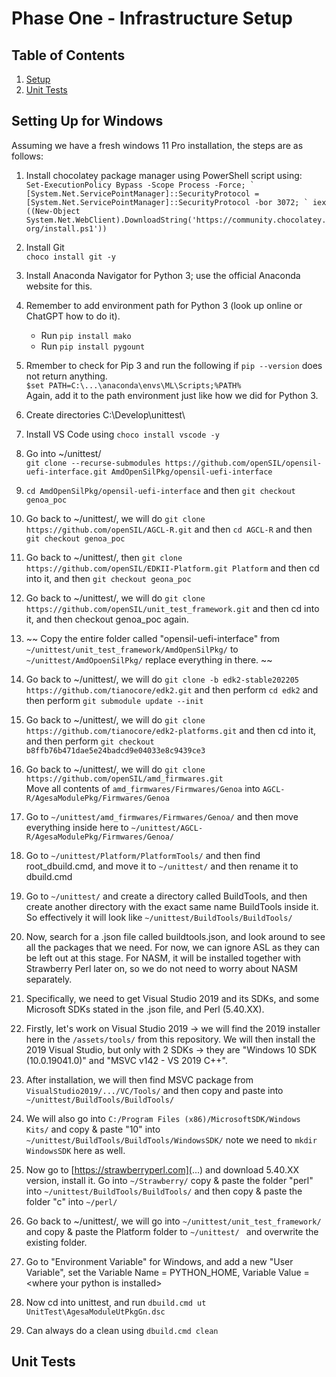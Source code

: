 # Phase One - Infrastructure Setup

## Table of Contents
1. [Setup](#setting-up-for-windows)
2. [Unit Tests](#unit-tests)

## Setting Up for Windows
Assuming we have a fresh windows 11 Pro installation, the steps are as follows:
1) Install chocolatey package manager using PowerShell script using: <br>
```Set-ExecutionPolicy Bypass -Scope Process -Force; `
[System.Net.ServicePointManager]::SecurityProtocol = [System.Net.ServicePointManager]::SecurityProtocol -bor 3072; `
iex ((New-Object System.Net.WebClient).DownloadString('https://community.chocolatey.org/install.ps1')) ```

2) Install Git <br>
``` choco install git -y ```

3) Install Anaconda Navigator for Python 3; use the official Anaconda website for this.

4) Remember to add environment path for Python 3 (look up online or ChatGPT how to do it). <br>
    - Run ``` pip install mako ``` <br>
    - Run ``` pip install pygount ``` <br>

5) Rmember to check for Pip 3 and run the following if ``` pip --version ``` does not return anything. <br>
    ``` $set PATH=C:\...\anaconda\envs\ML\Scripts;%PATH% ``` <br>
    Again, add it to the path environment just like how we did for Python 3.

6) Create directories C:\Develop\unittest\

7) Install VS Code using ``` choco install vscode -y ```

8) Go into ~/unittest/ <br> 
``` git clone --recurse-submodules https://github.com/openSIL/opensil-uefi-interface.git AmdOpenSilPkg/opensil-uefi-interface ```

9) ``` cd AmdOpenSilPkg/opensil-uefi-interface ``` and then ``` git checkout genoa_poc ```

10) Go back to ~/unittest/, we will do ``` git clone https://github.com/openSIL/AGCL-R.git ``` and then ``` cd AGCL-R ``` and then ``` git checkout genoa_poc ```

11) Go back to ~/unittest/, then ``` git clone https://github.com/openSIL/EDKII-Platform.git Platform ``` and then cd into it, and then ``` git checkout geona_poc ```

12) Go back to ~/unittest/, we will do ``` git clone https://github.com/openSIL/unit_test_framework.git ``` and then cd into it, and then checkout genoa_poc again.

13) ~~ Copy the entire folder called "opensil-uefi-interface" from ``` ~/unittest/unit_test_framework/AmdOpenSilPkg/ ``` to ``` ~/unittest/AmdOpoenSilPkg/ ``` replace everything in there. ~~

14) Go back to ~/unittest/, we will do ``` git clone -b edk2-stable202205 https://github.com/tianocore/edk2.git ``` and then perform ``` cd edk2 ``` and then perform ``` git submodule update --init ```

15) Go back to ~/unittest/, we will do ``` git clone https://github.com/tianocore/edk2-platforms.git ``` and then cd into it, and then perform ``` git checkout b8ffb76b471dae5e24badcd9e04033e8c9439ce3 ```

16) Go back to ~/unittest/, we will do ``` git clone https://github.com/openSIL/amd_firmwares.git ``` <br>
Move all contents of ``` amd_firmwares/Firmwares/Genoa ``` into ``` AGCL-R/AgesaModulePkg/Firmwares/Genoa ```

17) Go to ``` ~/unittest/amd_firmwares/Firmwares/Genoa/ ``` and then move everything inside here to ```~/unittest/AGCL-R/AgesaModulePkg/Firmwares/Genoa/ ```

18) Go to ``` ~/unittest/Platform/PlatformTools/ ``` and then find root_dbuild.cmd, and move it to ``` ~/unittest/ ``` and then rename it to dbuild.cmd

19) Go to ``` ~/unittest/ ``` and create a directory called BuildTools, and then create another directory with the exact same name BuildTools inside it. So effectively it will look like ``` ~/unittest/BuildTools/BuildTools/ ```

20) Now, search for a .json file called buildtools.json, and look around to see all the packages that we need. For now, we can ignore ASL as they can be left out at this stage. For NASM, it will be installed together with Strawberry Perl later on, so we do not need to worry about NASM separately. 

21) Specifically, we need to get Visual Studio 2019 and its SDKs, and some Microsoft SDKs stated in the .json file, and Perl (5.40.XX).

22) Firstly, let's work on Visual Studio 2019 -> we will find the 2019 installer here in the ``` /assets/tools/ ``` from this repository. We will then install the 2019 Visual Studio, but only with 2 SDKs -> they are "Windows 10 SDK (10.0.19041.0)" and "MSVC v142 - VS 2019 C++". 

23) After installation, we will then find MSVC package from ``` VisualStudio2019/.../VC/Tools/ ``` and then copy and paste into ``` ~/unittest/BuildTools/BuildTools/ ```

24) We will also go into ``` C:/Program Files (x86)/MicrosoftSDK/Windows Kits/ ``` and copy & paste "10" into ``` ~/unittest/BuildTools/BuildTools/WindowsSDK/ ``` note we need to ``` mkdir WindowsSDK ``` here as well.

25) Now go to [https://strawberryperl.com](...) and download 5.40.XX version, install it. Go into ``` ~/Strawberry/ ``` copy & paste the folder "perl" into ``` ~/unittest/BuildTools/BuildTools/ ``` and then copy & paste the folder "c" into ``` ~/perl/ ```

26) Go back to ~/unittest/, we will go into ``` ~/unittest/unit_test_framework/ ``` and copy & paste the Platform folder to ```~/unittest/ ``` and overwrite the existing folder. 
    
27) Go to "Environment Variable" for Windows, and add a new "User Variable", set the Variable Name = PYTHON_HOME, Variable Value = \<where your python is installed>

28) Now cd into unittest, and run ``` dbuild.cmd ut UnitTest\AgesaModuleUtPkgGn.dsc ```

29) Can always do a clean using ``` dbuild.cmd clean ```


## Unit Tests